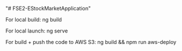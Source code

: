 "# FSE2-EStockMarketApplication"

For local build:
ng build

For local launch:
ng serve

For build + push the code to AWS S3:
ng build && npm run aws-deploy
